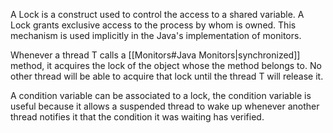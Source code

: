 A Lock is a construct used to control the access to a shared variable. A Lock grants exclusive access to the process by whom is owned.
This mechanism is used implicitly in the Java's implementation of monitors.

Whenever a thread T calls a [[Monitors#Java Monitors|synchronized]] method, it acquires the lock of the object whose the method belongs to. No other thread will be able to acquire that lock until the thread T will release it.

A condition variable can be associated to a lock, the condition variable is useful because it allows a suspended thread to wake up whenever another thread notifies it that the condition it was waiting has verified.
